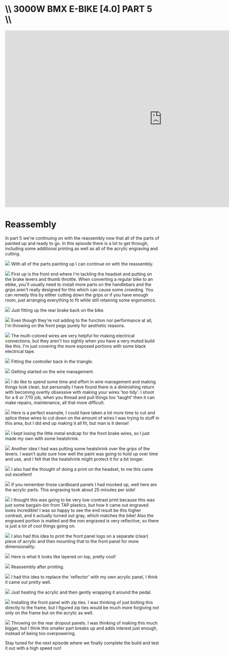 # \\\ 3000W BMX E-BIKE [4.0] PART 5 \\\

<div class="video-container"><iframe width="1024" height="576" src="https://www.youtube.com/embed/TcBWek1iFQ4" title="YouTube video player" frameborder="0" allow="accelerometer; autoplay; clipboard-write; encrypted-media; gyroscope; picture-in-picture" allowfullscreen></iframe></div>

# Reassembly

In part 5 we're continuing on with the reassembly now that all of the parts of painted up and ready to go. In this episode there is a lot to get through, including some additional printing as well as all of the acrylic engraving and cutting. 

![](assemble.jpg)
With all of the parts painting up I can continue on with the reassembly.

![](assemble2.jpg)
First up is the front end where I'm tackling the headset and putting on the brake levers and thumb throttle. When converting a regular bike to an ebike, you'll usually need to install more parts on the handlebars and the grips aren't really designed for this which can cause some crowding. You can remedy this by either cutting down the grips or if you have enough room, just arranging everything to fit while still retaining some ergonomics. 

![](brake.jpg)
Just fitting up the rear brake back on the bike. 

![](pegs.jpg)
Even though they're not adding to the function nor performance at all, I'm throwing on the front pegs purely for aesthetic reasons. 

![](tape.jpg)
The multi-colored wires are very helpful for making electrical connections, but they aren't too sightly when you have a very muted build like this. I'm just covering the more exposed portions with some black electrical tape. 

![](conn.jpg)
Fitting the controller back in the triangle.  

![](zip.jpg)
Getting started on the wire management. 

![](zip2.jpg)
I do like to spend some time and effort in wire management and making things look clean, but personally I have found there is a diminishing return with becoming overtly obsessive with making your wires 'too tidy'. I shoot for a 6 or 7/10 job, when you thread and pull things too 'taught' then it can make repairs, maintenance, all that more difficult. 

![](zip3.jpg)
Here is a perfect example, I could have taken a lot more time to cut and splice these wires to cut down on the amount of wires I was trying to stuff in this area, but I did end up making it all fit, but man is it dense!

![](heat.jpg)
I kept losing the little metal endcap for the front brake wires, so I just made my own with some heatshrink. 

![](heat2.jpg)
Another idea I had was putting some heatshrink over the grips of the levers. I wasn't quite sure how well the paint was going to hold up over time and use, and I felt that the heatshrink might protect it for a bit longer. 

![](cap.jpg)
I also had the thought of doing a print on the headset, to me this came out excellent! 

![](engrave.jpg)
If you remember those cardboard panels I had mocked up, well here are the acrylic parts. This engraving took about 25 minutes per side! 

![](print.jpg)
I thought this was going to be very low-contrast print because this was just some bargain-bin from TAP plastics, but how it came out engraved looks incredible! I was so happy to see the end result be this higher contrast, and it actually turned out gray, which matches the bike! Also the engraved portion is matted and the non engraved is very reflective, so there is just a lot of cool things going on.  

![](print2.jpg)
I also had this idea to print the front panel logo on a separate (clear) piece of acrylic and then mounting that to the front panel for more dimensionality.

![](print3.jpg)
Here is what it looks like layered on top, pretty cool!

![](cap2.jpg)
Reassembly after printing. 

![](pedal.jpg)
I had this idea to replace the 'reflector' with my own acrylic panel, I think it came out pretty well.  

![](pedal2.jpg)
Just heating the acrylic and then gently wrapping it around the pedal. 

![](front.jpg)
Installing the front panel with zip ties. I was thinking of just bolting this directly to the frame, but I figured zip ties would be much more forgiving not only on the frame but on the acrylic as well. 

![](rpanel.jpg)
Throwing on the rear dropout panels. I was thinking of making this much bigger, but I think this smaller part breaks up and adds interest just enough, instead of being too overpowering. 

Stay tuned for the next episode where we finally complete the build and test it out with a high speed run! 
